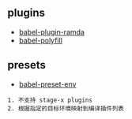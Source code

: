 
## plugins

* [babel-plugin-ramda](https://github.com/megawac/babel-plugin-ramda)
* [babel-polyfill](https://github.com/babel/babel/tree/master/packages/babel-polyfill)

## presets

* [babel-preset-env](https://github.com/babel/babel/tree/master/packages/babel-preset-env)
```
1. 不支持 stage-x plugins
2. 根据指定的目标环境映射到编译插件列表
```